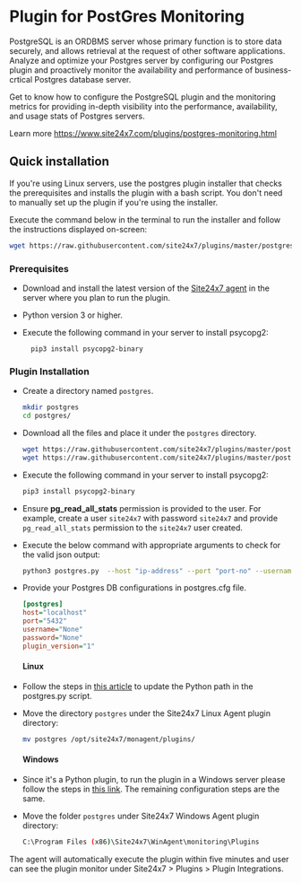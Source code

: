 Plugin for PostGres Monitoring
=============================

PostgreSQL is an ORDBMS server whose primary function is to store data securely, and allows retrieval at the request of other software applications. Analyze and optimize your Postgres server by configuring our Postgres plugin and proactively monitor the availability and performance of business-crtical Postgres database server.

Get to know how to configure the PostgreSQL plugin and the monitoring metrics for providing in-depth visibility into the performance, availability, and usage stats of Postgres servers.

Learn more https://www.site24x7.com/plugins/postgres-monitoring.html

## Quick installation

If you're using Linux servers, use the postgres plugin installer that checks the prerequisites and installs the plugin with a bash script. You don't need to manually set up the plugin if you're using the installer.

Execute the command below in the terminal to run the installer and follow the instructions displayed on-screen:

```bash
wget https://raw.githubusercontent.com/site24x7/plugins/master/postgres/installer/Site24x7PostgresPluginInstaller.sh && sudo bash Site24x7PostgresPluginInstaller.sh
```

### Prerequisites

- Download and install the latest version of the [Site24x7 agent](https://www.site24x7.com/app/client#/admin/inventory/add-monitor) in the server where you plan to run the plugin.
- Python version 3 or higher.
- Execute the following command in your server to install psycopg2: 

		pip3 install psycopg2-binary

### Plugin Installation  

- Create a directory named `postgres`.

	```bash
	mkdir postgres
	cd postgres/
	```
  
- Download all the files and place it under the `postgres` directory.

	```bash
	wget https://raw.githubusercontent.com/site24x7/plugins/master/postgres/postgres.py
	wget https://raw.githubusercontent.com/site24x7/plugins/master/postgres/postgres.cfg
	```
 
- Execute the following command in your server to install psycopg2: 

	```bash
	pip3 install psycopg2-binary
	```
 
- Ensure **pg_read_all_stats** permission is provided to the user. For example, create a user `site24x7` with password `site24x7` and provide `pg_read_all_stats` permission to the `site24x7` user created.
  
- Execute the below command with appropriate arguments to check for the valid json output:

	```bash
	python3 postgres.py  --host "ip-address" --port "port-no" --username "username" --password "password" 
	```
 
- Provide your Postgres DB configurations in postgres.cfg file.

    ```ini
    [postgres]
    host="localhost"
    port="5432"
    username="None"
    password="None"
    plugin_version="1"
    ```
    
  #### Linux

- Follow the steps in [this article](https://support.site24x7.com/portal/en/kb/articles/updating-python-path-in-a-plugin-script-for-linux-servers) to update the Python path in the postgres.py script.
- Move the directory `postgres` under the Site24x7 Linux Agent plugin directory: 
	```bash
	mv postgres /opt/site24x7/monagent/plugins/
 	```
 
  #### Windows 

- Since it's a Python plugin, to run the plugin in a Windows server please follow the steps in [this link](https://support.site24x7.com/portal/en/kb/articles/run-python-plugin-scripts-in-windows-servers). The remaining configuration steps are the same.


- Move the folder `postgres` under Site24x7 Windows Agent plugin directory: 
	```bash
	C:\Program Files (x86)\Site24x7\WinAgent\monitoring\Plugins
 	```

The agent will automatically execute the plugin within five minutes and user can see the plugin monitor under Site24x7 > Plugins > Plugin Integrations.
